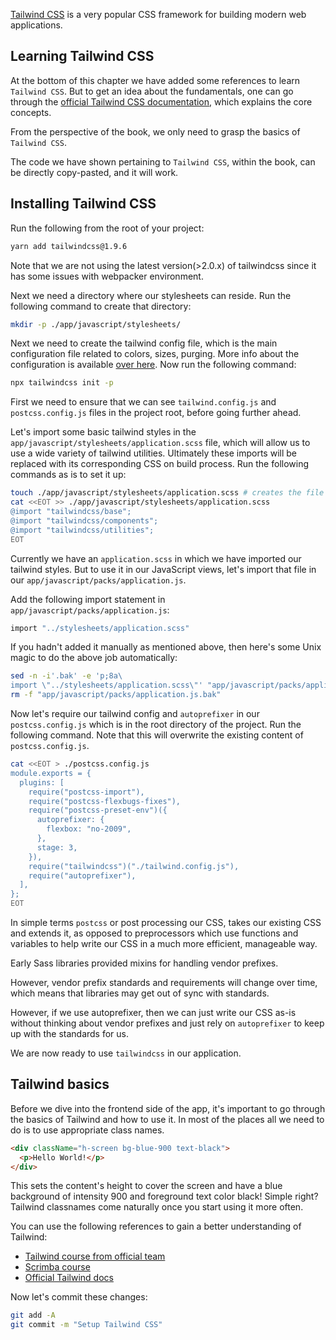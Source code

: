 [Tailwind CSS](https://tailwindcss.com/) is a very popular
CSS framework for building modern web applications.

## Learning Tailwind CSS

At the bottom of this chapter we have added some references to learn
`Tailwind CSS`. But to get an idea about the fundamentals, one can go through
the
[official Tailwind CSS documentation](https://tailwindcss.com/docs/utility-first),
which explains the core concepts.

From the perspective of the book, we only need to grasp the basics of
`Tailwind CSS`.

The code we have shown pertaining to `Tailwind CSS`, within the book, can be
directly copy-pasted, and it will work.

## Installing Tailwind CSS

Run the following from the root of your project:

```bash
yarn add tailwindcss@1.9.6
```

Note that we are not using the latest version(>2.0.x) of tailwindcss since it
has some issues with webpacker environment.

Next we need a directory where our stylesheets can reside. Run the following
command to create that directory:

```bash
mkdir -p ./app/javascript/stylesheets/
```

Next we need to create the tailwind config file, which is the main configuration
file related to colors, sizes, purging. More info about the configuration is
available [over here](https://tailwindcss.com/docs/configuration). Now run the
following command:

```bash
npx tailwindcss init -p
```

First we need to ensure that we can see `tailwind.config.js` and
`postcss.config.js` files in the project root, before going further ahead.

Let's import some basic tailwind styles in the
`app/javascript/stylesheets/application.scss` file, which will allow us to use a
wide variety of tailwind utilities. Ultimately these imports will be replaced
with its corresponding CSS on build process. Run the following commands as is to
set it up:

```bash
touch ./app/javascript/stylesheets/application.scss # creates the file
cat <<EOT >> ./app/javascript/stylesheets/application.scss
@import "tailwindcss/base";
@import "tailwindcss/components";
@import "tailwindcss/utilities";
EOT
```

Currently we have an `application.scss` in which we have imported our tailwind
styles. But to use it in our JavaScript views, let's import that file in our
`app/javascript/packs/application.js`.

Add the following import statement in `app/javascript/packs/application.js`:

```bash
import "../stylesheets/application.scss"
```

If you hadn't added it manually as mentioned above, then here's some Unix magic
to do the above job automatically:

```bash
sed -n -i'.bak' -e 'p;8a\
import \"../stylesheets/application.scss\"' "app/javascript/packs/application.js"
rm -f "app/javascript/packs/application.js.bak"
```

Now let's require our tailwind config and `autoprefixer` in our
`postcss.config.js` which is in the root directory of the project. Run the
following command. Note that this will overwrite the existing content of
`postcss.config.js`.

```bash
cat <<EOT > ./postcss.config.js
module.exports = {
  plugins: [
    require("postcss-import"),
    require("postcss-flexbugs-fixes"),
    require("postcss-preset-env")({
      autoprefixer: {
        flexbox: "no-2009",
      },
      stage: 3,
    }),
    require("tailwindcss")("./tailwind.config.js"),
    require("autoprefixer"),
  ],
};
EOT
```

In simple terms `postcss` or post processing our CSS, takes our existing CSS and
extends it, as opposed to preprocessors which use functions and variables to
help write our CSS in a much more efficient, manageable way.

Early Sass libraries provided mixins for handling vendor prefixes.

However, vendor prefix standards and requirements will change over time, which
means that libraries may get out of sync with standards.

However, if we use autoprefixer, then we can just write our CSS as-is without
thinking about vendor prefixes and just rely on `autoprefixer` to keep up with
the standards for us.

We are now ready to use `tailwindcss` in our application.

## Tailwind basics

Before we dive into the frontend side of the app, it's important to go through
the basics of Tailwind and how to use it. In most of the places all we need to
do is to use appropriate class names.

```html
<div className="h-screen bg-blue-900 text-black">
  <p>Hello World!</p>
</div>
```

This sets the content's height to cover the screen and have a blue background of
intensity 900 and foreground text color black! Simple right? Tailwind classnames
come naturally once you start using it more often.

You can use the following references to gain a better understanding of Tailwind:

- [Tailwind course from official team](https://tailwindcss.com/course)
- [Scrimba course](https://scrimba.com/learn/tailwind)
- [Official Tailwind docs](https://tailwindcss.com/docs/installation)

Now let's commit these changes:

```bash
git add -A
git commit -m "Setup Tailwind CSS"
```
